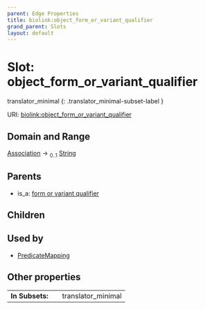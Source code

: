 ```yaml
---
parent: Edge Properties
title: biolink:object_form_or_variant_qualifier
grand_parent: Slots
layout: default
---
```


# Slot: object_form_or_variant_qualifier

translator_minimal
{: .translator_minimal-subset-label }




URI: [biolink:object_form_or_variant_qualifier](https://w3id.org/biolink/vocab/object_form_or_variant_qualifier)

## Domain and Range

[Association](Association.md) ->  <sub>0..1</sub> [String](types/String.md)

## Parents

 *  is_a: [form or variant qualifier](form_or_variant_qualifier.md)

## Children


## Used by

 * [PredicateMapping](PredicateMapping.md)

## Other properties

|  |  |  |
| --- | --- | --- |
| **In Subsets:** | | translator_minimal |

